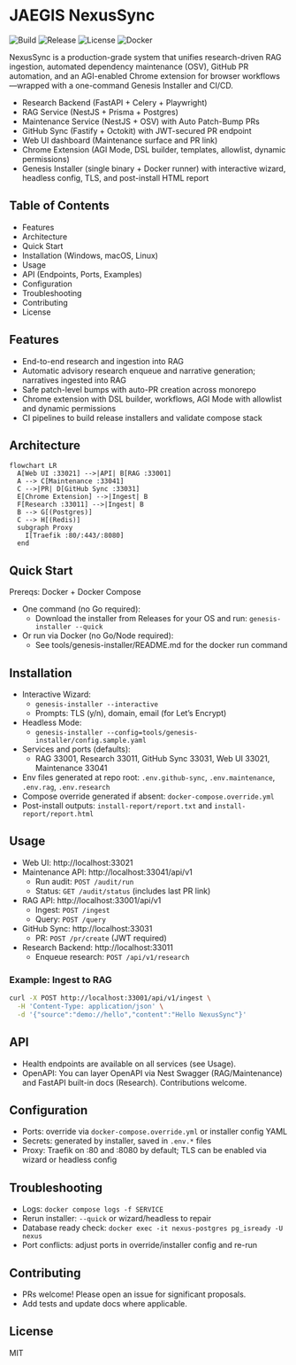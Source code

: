# JAEGIS NexusSync

![Build](https://img.shields.io/github/actions/workflow/status/usemanusai/jaegis-nexus-sync/ci-compose.yml?branch=main)
![Release](https://img.shields.io/github/v/release/usemanusai/jaegis-nexus-sync)
![License](https://img.shields.io/badge/license-MIT-blue.svg)
![Docker](https://img.shields.io/badge/docker-compose-%230db7ed)

NexusSync is a production-grade system that unifies research-driven RAG ingestion, automated dependency maintenance (OSV), GitHub PR automation, and an AGI-enabled Chrome extension for browser workflows—wrapped with a one-command Genesis Installer and CI/CD.

- Research Backend (FastAPI + Celery + Playwright)
- RAG Service (NestJS + Prisma + Postgres)
- Maintenance Service (NestJS + OSV) with Auto Patch-Bump PRs
- GitHub Sync (Fastify + Octokit) with JWT-secured PR endpoint
- Web UI dashboard (Maintenance surface and PR link)
- Chrome Extension (AGI Mode, DSL builder, templates, allowlist, dynamic permissions)
- Genesis Installer (single binary + Docker runner) with interactive wizard, headless config, TLS, and post-install HTML report

## Table of Contents
- Features
- Architecture
- Quick Start
- Installation (Windows, macOS, Linux)
- Usage
- API (Endpoints, Ports, Examples)
- Configuration
- Troubleshooting
- Contributing
- License

## Features
- End-to-end research and ingestion into RAG
- Automatic advisory research enqueue and narrative generation; narratives ingested into RAG
- Safe patch-level bumps with auto-PR creation across monorepo
- Chrome extension with DSL builder, workflows, AGI Mode with allowlist and dynamic permissions
- CI pipelines to build release installers and validate compose stack

## Architecture
```mermaid
flowchart LR
  A[Web UI :33021] -->|API| B[RAG :33001]
  A --> C[Maintenance :33041]
  C -->|PR| D[GitHub Sync :33031]
  E[Chrome Extension] -->|Ingest| B
  F[Research :33011] -->|Ingest| B
  B --> G[(Postgres)]
  C --> H[(Redis)]
  subgraph Proxy
    I[Traefik :80/:443/:8080]
  end
```

## Quick Start
Prereqs: Docker + Docker Compose

- One command (no Go required):
  - Download the installer from Releases for your OS and run: `genesis-installer --quick`
- Or run via Docker (no Go/Node required):
  - See tools/genesis-installer/README.md for the docker run command

## Installation
- Interactive Wizard:
  - `genesis-installer --interactive`
  - Prompts: TLS (y/n), domain, email (for Let’s Encrypt)
- Headless Mode:
  - `genesis-installer --config=tools/genesis-installer/config.sample.yaml`
- Services and ports (defaults):
  - RAG 33001, Research 33011, GitHub Sync 33031, Web UI 33021, Maintenance 33041
- Env files generated at repo root: `.env.github-sync`, `.env.maintenance`, `.env.rag`, `.env.research`
- Compose override generated if absent: `docker-compose.override.yml`
- Post-install outputs: `install-report/report.txt` and `install-report/report.html`

## Usage
- Web UI: http://localhost:33021
- Maintenance API: http://localhost:33041/api/v1
  - Run audit: `POST /audit/run`
  - Status: `GET /audit/status` (includes last PR link)
- RAG API: http://localhost:33001/api/v1
  - Ingest: `POST /ingest`
  - Query: `POST /query`
- GitHub Sync: http://localhost:33031
  - PR: `POST /pr/create` (JWT required)
- Research Backend: http://localhost:33011
  - Enqueue research: `POST /api/v1/research`

### Example: Ingest to RAG
```bash
curl -X POST http://localhost:33001/api/v1/ingest \
  -H 'Content-Type: application/json' \
  -d '{"source":"demo://hello","content":"Hello NexusSync"}'
```

## API
- Health endpoints are available on all services (see Usage).
- OpenAPI: You can layer OpenAPI via Nest Swagger (RAG/Maintenance) and FastAPI built-in docs (Research). Contributions welcome.

## Configuration
- Ports: override via `docker-compose.override.yml` or installer config YAML
- Secrets: generated by installer, saved in `.env.*` files
- Proxy: Traefik on :80 and :8080 by default; TLS can be enabled via wizard or headless config

## Troubleshooting
- Logs: `docker compose logs -f SERVICE`
- Rerun installer: `--quick` or wizard/headless to repair
- Database ready check: `docker exec -it nexus-postgres pg_isready -U nexus`
- Port conflicts: adjust ports in override/installer config and re-run

## Contributing
- PRs welcome! Please open an issue for significant proposals.
- Add tests and update docs where applicable.

## License
MIT
